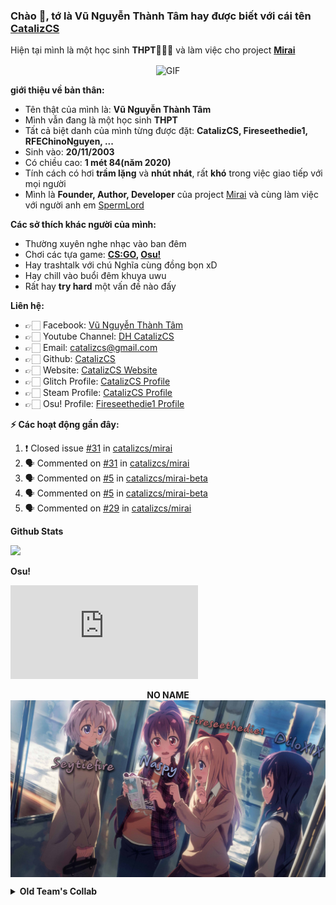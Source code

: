 [](https://visitor-badge.glitch.me/badge?page_id=catalizcs.catalizcs)

### Chào 👋, tớ là Vũ Nguyễn Thành Tâm hay được biết với cái tên [CatalizCS](https://github.com/catalizcs)

Hiện tại mình là một học sinh **THPT👨🏼‍💼** và làm việc cho project **[Mirai](https://github.com/catalizcs/mirai)**

<p align="center">
	<img align="center" alt="GIF" src="https://media1.tenor.com/images/d5da5398e5a193120690d0f0ca64d2ed/tenor.gif?itemid=8661798" />
</p>

**giới thiệu về bản thân:**

 - Tên thật của mình là: **Vũ Nguyễn Thành Tâm**
 - Mình vẫn đang là một học sinh **THPT**
 - Tất cả biệt danh của mình từng được đặt: **CatalizCS, Fireseethedie1, RFEChinoNguyen, ...**
 - Sinh vào: **20/11/2003**
 - Có chiều cao: **1 mét 84(năm 2020)**
 - Tính cách có hơi **trầm lặng** và **nhút nhát**, rất **khó** trong việc giao tiếp với mọi người
 - Mình là **Founder, Author, Developer** của project [Mirai](https://github.com/catalizcs/mirai) và cùng làm việc với người anh em [SpermLord](https://github.com/spermlord)

**Các sở thích khác người của mình:**

 - Thường xuyên nghe nhạc vào ban đêm
 - Chơi các tựa game: **[CS:GO](https://steamcommunity.com/id/catalizcs), [Osu!](https://osu.ppy.sh/users/11161495)**
 - Hay trashtalk với chú Nghĩa cùng đồng bọn xD
 - Hay chill vào buổi đêm khuya uwu
 - Rất hay **try hard** một vấn đề nào đấy

**Liên hệ:**
 
 - 👉🏻 Facebook: [Vũ Nguyễn Thành Tâm](https://fb.me/catalizcs)
 - 👉🏻 Youtube Channel: [DH CatalizCS](https://www.youtube.com/channel/UCugBpv0A_RdR61WedXukHZQ)
 - 👉🏻 Email: [catalizcs@gmail.com](mailto:catalizcs@gmail.com)
 - 👉🏻 Github: [CatalizCS](https://github.com/catalizcs)
 - 👉🏻 Website: [CatalizCS Website](https://catalizcs.hdesport.ga)
 - 👉🏻 Glitch Profile: [CatalizCS Profile](https://glitch.com/@catalizcs)
 - 👉🏻 Steam Profile: [CatalizCS Profile](https://steamcommunity.com/id/catalizcs)
 - 👉🏻 Osu! Profile: [Fireseethedie1 Profile](https://osu.ppy.sh/users/11161495)

**:zap: Các hoạt động gần đây:**

<!--START_SECTION:activity-->
1. ❗️ Closed issue [#31](https://github.com/catalizcs/mirai/issues/31) in [catalizcs/mirai](https://github.com/catalizcs/mirai)
2. 🗣 Commented on [#31](https://github.com/catalizcs/mirai/issues/31) in [catalizcs/mirai](https://github.com/catalizcs/mirai)
3. 🗣 Commented on [#5](https://github.com/catalizcs/mirai-beta/issues/5) in [catalizcs/mirai-beta](https://github.com/catalizcs/mirai-beta)
4. 🗣 Commented on [#5](https://github.com/catalizcs/mirai-beta/issues/5) in [catalizcs/mirai-beta](https://github.com/catalizcs/mirai-beta)
5. 🗣 Commented on [#29](https://github.com/catalizcs/mirai/issues/29) in [catalizcs/mirai](https://github.com/catalizcs/mirai)
<!--END_SECTION:activity-->

**Github Stats**

![](https://github-readme-stats.vercel.app/api?username=catalizcs&show_icons=true&hide_border=true)

**Osu!**

![](http://lemmmy.pw/osusig/sig.php?colour=hex8866ee&uname=Fireseethedie1&pp=1&countryrank&rankedscore&onlineindicator=undefined&xpbar&xpbarhex)

<p align="center">
	<strong>NO NAME</strong>
	<img align="center" alt="" src="./pics/5.png" />
</p>

<details>
	<summary><strong>Old Team's Collab</strong></summary>
  <p align="center">
	<strong>2/9/2018</strong>
	<img align="center" alt="" src="./pics/1.png" />
	<strong>3/11/2018</strong>
	<img align="center" alt="" src="./pics/2.png" />
	<strong>9/3/2019</strong>
	<img align="center" alt="" src="./pics/3.png" />
	<strong>29/4/2019</strong>
	<img align="center" alt="" src="./pics/4.png" />
</p>

</details>
